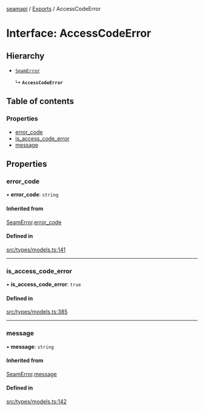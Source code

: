 [seamapi](../README.md) / [Exports](../modules.md) / AccessCodeError

# Interface: AccessCodeError

## Hierarchy

- [`SeamError`](SeamError.md)

  ↳ **`AccessCodeError`**

## Table of contents

### Properties

- [error\_code](AccessCodeError.md#error_code)
- [is\_access\_code\_error](AccessCodeError.md#is_access_code_error)
- [message](AccessCodeError.md#message)

## Properties

### error\_code

• **error\_code**: `string`

#### Inherited from

[SeamError](SeamError.md).[error_code](SeamError.md#error_code)

#### Defined in

[src/types/models.ts:141](https://github.com/seamapi/javascript/blob/main/src/types/models.ts#L141)

___

### is\_access\_code\_error

• **is\_access\_code\_error**: ``true``

#### Defined in

[src/types/models.ts:385](https://github.com/seamapi/javascript/blob/main/src/types/models.ts#L385)

___

### message

• **message**: `string`

#### Inherited from

[SeamError](SeamError.md).[message](SeamError.md#message)

#### Defined in

[src/types/models.ts:142](https://github.com/seamapi/javascript/blob/main/src/types/models.ts#L142)
